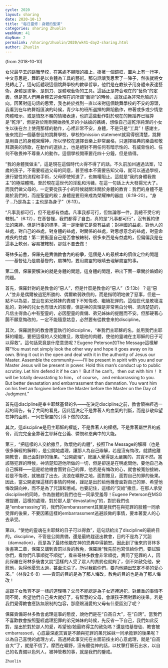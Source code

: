 ```yaml
---
cycle: 2020
layout: sharing
date: 2020-10-13
title: "每日靈修：身體的聖潔"
categories: sharing Zhuolin
weekNum: 41
dayNum: 2
permalink: /sharing/zhuolin/2020/wk41-day2-sharing.html
author: Zhuolin
---
```

(from 2018-10-10)

女兒最早去的跳舞學校，在某處不顯眼的牆上，掛著一個鏡框，圖片上有一行字，中文意思是，舞蹈是以身體為工具的藝術。那句話讓我思索了一陣子，然後就將女兒轉走了。這句話體現這個跳舞學校的教學哲學，他們是在教孩子用身體來表達藝術，身體是畫筆、是刻刀、是體現藝術的工具。這話正是符合現在的“藝術”的定義，但是當人們用身體去迎合現在的所謂“藝術”的時候，這就成為非常危險的方向。因著對這句話的思索，我也終於找到一直以來對這個跳舞學校的不安的源頭，我看到在年終舞蹈匯演的時候，青少年的班所選擇的舞蹈動作，帶著或多或少情慾肉體暗示、或是憤怒不羈的情緒表達，也許這些動作對於現在的舞蹈界已經算是“乾淨”，但是對於剛剛開始換乳牙的小姑娘的媽媽，想像自己這乾淨純潔的小女生以後在台上使用那樣的動作，心裡非常不安。身體，不是只是“工具”！感謝主，後來找到一個基督徒的跳舞學校，學校的mission statement就寫得很清楚，跳舞是用自己的身體榮耀神，所以學校在選擇音樂上非常嚴格，只選擇經典的樂曲和敬拜讚美的詩歌，在動作的選排上，也是絕對不用任何有暗示性的、有威脅性的、任何不敬畏神不尊重人的動作。這個學校開車要花四十分鐘，但是值得。

“我的身體我做主”，這是現在這個時代火得不得了的話。不久前加州通過法案，12歲的孩子，不需要經過父母的同意，甚至根本不需要告知父母，就可以通過學校，進行變性的流程和手術，父母即使知道了，也無權阻止。這就是“我的身體我做主”的極端體現。至於現在這世代的淫亂和污穢，在這一句話上大大發揚光大了。而我們做父母的，一定要從孩子小的時候就關注關於身體的教育：我們的身體不是屬於我們的，而是聖靈的殿；身體是要用來成為榮耀神的器皿（6:19-20）。“身子…乃是為主；主也是為身子”（6:13）。

“凡事我都可行，但不是都有益處。凡事我都可行，但無論哪一件，我總不受它的轄制。”（6:12），在基督裡，我們都得了自由，真的是“凡事都可行”，沒有舊約律法的束縛。但是行事的標準，第一是衡量它是否有益處：對神國的益處，對他人的益處，對自己的益處，對身體的益處，對關係的益處，對思想意念的益處，對靈命成長的益處！第二要衡量自己是否會被轄制，很多東西是有益處的，但偏偏我是在這事上軟弱，容易被轄制，那就不要去做！

哥林多前書，保羅先是責備教會內的紛爭，這個是人的最根本的價值定位的問題——基督徒乃是屬基督的，屬神的，要用屬靈的眼睛去理解屬靈的事。

第二個，保羅要解決的就是身體的問題，這身體的問題，帶出下面一章關於婚姻的問題。

首先，保羅針對的是教會的“惡人”，但是什麼是教會的“惡人”（5:13b）？這“惡人”並非是偶爾被過犯所勝的、偶爾軟弱跌倒的，而是指明明地做了惡事，但是一點不以為惡，並且在弟兄姊妹的責備下不知悔改、繼續犯罪的。這個世代是敗壞混亂的，對神的兒女也有很大的影響，但是神的真理是非常黑白分明、清清楚楚的，凡信主得救心中有聖靈的，必因聖靈的責備、弟兄姊妹的提醒而不安。但那硬著心腸不願意悔改的，一定不能隨意姑息，必然要有從教會來的discipline。

其次，保羅說到的教會應當執行的dicsipline，“奉我們主耶穌的名，並用我們主耶穌的權能，要把這樣的人交給撒旦，敗壞他的肉體，使他的靈魂在主耶穌的日子可以得救”。這句話究竟是什麼意思呢？Eugene Peterson的The Message這樣解釋“You must not simply look the other way and hope it goes away on its own. Bring it out in the open and deal with it in the authority of Jesus our Master. Assemble the community——I’ll be present in spirit with you and our Master Jesus will be present in power. Hold this man’s conduct up to public scrutiny. Let him defend it if he can！ But if he can’t， then out with him！ It will be totally devastating to him， of course， and embarrassing to you. But better devastation and embarrassment than damnation. You want him on his feet an forgiven before the Master before the Master on the Day of Judgment.”

首先這discipline是奉主耶穌基督的名——在決定discipline之前，教會領袖經過一起的禱告，有了共同的看見，因此這決定不是靠著人的血氣的判斷，而是恭敬仰望在神的面前，一同在聖靈的引導下做的決定。

其次，這discipline是用主耶穌的權能，不是靠著人的權柄，不是靠著屬世界的威脅，而完完全全靠著主耶穌在公義、憐憫和恩典中的大能。

第三，“把這樣的人交給撒旦，敗壞他的肉體”，按照The Message的解釋（也是很多解經的解釋），是公開地處理，讓那人為自己辯解，若是沒有悔改，就請他離開教會，自己面對罪的後果。“公開處理”，總讓人覺得是太嚴厲的，其實不然。當該隱犯罪的時候，神清楚知道他所做的一切，但是卻還是在明處問他，要他自己為自己解釋——這是給他機會面對自己的罪，他若是有悔改的心，就會被寬恕接納，若是不悔改，就被趕了出去，流浪在曠野之地，面對撒旦，面對自己的罪的後果。因此，當公開處理這樣的事情的時候，謹記是出於給他機會面對自己的罪、希望他悔改歸向神，而不是為了咒詛和懲戒。也要記住，這樣的“交給”撒旦，在那人承受discipline的同時，作為肢體的我們也在一同承受羞辱！Eugene Peterson在MSG裡提醒，這樣的處理，對於那人是“devastating”的，對於我們也是“embarrassing”的，我們的embarassment其實是我們在與犯罪的肢體一同承受罪的後果，不要因著這樣的embarrassment逃避該做的事情，要本著愛人的心去承受。

第四，“使他的靈魂在主耶穌的日子可以得救”，這句話給出了discipline的最終目的。discipline，不管是公開責備，還是最終趕逐出教會，目的不是為了咒詛（damnation），而是為了最終他能在神的恩典中得饒恕。因此到了後來的哥林多後書第二章，保羅又講到責罰以後的赦免，保羅說“我先前也寫信給你們，要試驗你們，看你們凡事順從不順從”，看來哥林多教會非常順從，責罰了犯罪的人，因此保羅在哥林多後書又說“這樣的人受了眾人的責罰也就夠了，倒不如赦免他，安慰他，免得他憂愁太過，甚至沈淪了。所以我勸你們，要向他顯出堅定不移的愛心來。”（林後2:6-8）——責罰的目的是為了那人悔改，赦免的目的也是為了那人悔改！

這跟子女教育不是一樣的道理嗎？父母不能總是為子女遮掩過犯，對嚴重的事情不聞不問，希望他們自己長大就好了。有智慧的父母，會讓孩子面對罪的後果。若是我們覺得教會應該無限制的包容，那麼跟溺愛的父母有什麼區別了呢？

保羅責備哥林多教會處理這事的態度，說他們是在“自高自大”，在“自誇”。當我們不喜歡教會按照聖經處理犯罪的弟兄姊妹的時候，先反省一下自己，我們如此反對，是出於對於那人的愛，希望他/她最終得主的赦免嗎？還是怕基督徒、教會被embarrassed，心底最深處其實是不願與犯罪的弟兄姊妹一同承擔罪的後果呢？以為自己喜悅的處理方式，高過將此事交托在主面前按主的心意處理，就是“自高自大”了，就是不信了。摩西在曠野，沒有聽從神的話，以杖擊打磐石出水，以自己的名責備以色列人，被神管教的事，就是我們的鑒戒。

`Zhuolin`
